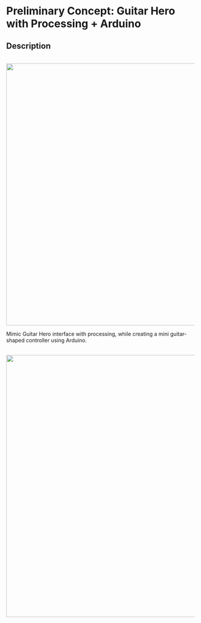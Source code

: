 # Preliminary Concept: Guitar Hero with Processing + Arduino

## Description
<p align="center">
  <br>
  <img width="700" src="https://ip.trueachievements.com/remote/download.xbox.com/content/images/66acd000-77fe-1000-9115-d802415607f7/1033/screenlg13.jpg">
</p>

Mimic Guitar Hero interface with processing, while creating a mini guitar-shaped controller using Arduino.
<p align="center">
  <br>
  <img width="700" src="https://upload.wikimedia.org/wikipedia/commons/thumb/5/59/Guitar-hero-controller-horiz.jpg/1200px-Guitar-hero-controller-horiz.jpg">
</p>
